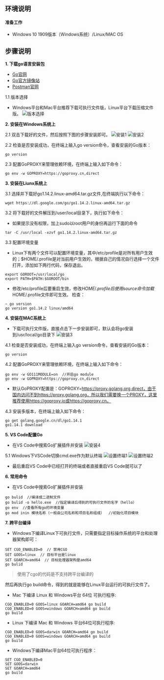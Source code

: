 ## **环境说明**
#### 准备工作
* Windows 10 1909版本（Windows系统）/Linux/MAC OS

## **步骤说明**
**1. 下载go语言安装包**
* [Go官网](https://golang.org/dl/)
* [Go官方镜像站](https://golang.google.cn/dl/)
* [Postman官网](https://www.postman.com/)

1.1 版本选择
* Windows平台和Mac平台推荐下载可执行文件版，Linux平台下载压缩文件版。
![版本选择](../../img/go_img/vers1.jpg)

**2. 安装在Windows系统上**

2.1 双击下载好的文件，然后按照下图的步骤安装即可。
![安装1](../../img/go_img/ins1.jpg)
![安装2](../../img/go_img/ins2.jpg)

2.2 检查是否安装成功，在终端上输入go version命令，查看安装的Go版本：
``` @cmd
go version
```

2.3 配置GoPROXY来管理依赖环境，在终端上输入如下命令：
``` @cmd
go env -w GOPROXY=https://goproxy.cn,direct
```

**3. 安装在Liunx系统上**

3.1  选择并下载好go1.14.2.linux-amd64.tar.gz文件,在终端执行以下命令：
``` @linux
wget https://dl.google.com/go/go1.14.2.linux-amd64.tar.gz
```

3.2 将下载好的文件解压到/user/local目录下，执行如下命令：
* 如果提示没有权限，加上sudo以root用户的身份再运行下面的命令
``` @linux
tar -C /usr/local -xzvf go1.14.2.linux-amd64.tar.gz
```

3.3 配置环境变量
* Linux下有两个文件可以配置环境变量，其中/etc/profile是对所有用户生效的；$HOME/.profile是对当前用户生效的，根据自己的情况自行选择一个文件打开，添加如下两行代码，保存退出。
``` @linux
export GOROOT=/usr/local/go
export PATH=$PATH:$GOROOT/bin
```
* 修改/etc/profile后要重启生效，修改$HOME/.profile后使用source命令加载$HOME/.profile文件即可生效。 检查：
``` @linux
~ go version
go version go1.14.2 linux/amd64
```

**4. 安装在MAC系统上**
* 下载可执行文件版，直接点击下一步安装即可，默认会将go安装到/usr/local/go目录下
![安装3](../../img/go_img/ins3.png)

4.1 检查是否安装成功，在终端上输入go version命令，查看安装的Go版本：
``` @cmd
go version
```

4.2 配置GoPROXY来管理依赖环境，在终端上输入如下命令：
``` @cmd
go env -w GO111MODULE=on  //开启go module
go env -w GOPROXY=https://goproxy.cn,direct
```
* 默认GoPROXY配置是：GOPROXY=https://proxy.golang.org,direct，由于国内访问不到https://proxy.golang.org，所以我们需要换一个PROXY，这里推荐使用https://goproxy.io或https://goproxy.cn。

4.3 安装多版本，在终端上输入如下命令：
``` @cmd
go get golang.google.cn/dl/go1.14.1
go1.14.1 download
```

**5. VS Code配置Go**
* 在VS Code中搜索Go扩展插件并安装
![安装4](../../img/go_img/ins4.jpg)

5.1 Windows下VSCode切换cmd.exe作为默认终端
![设置终端1](../../img/go_img/ins5.jpg)
![设置终端2](../../img/go_img/ins6.jpg)
* 最后重启VS Code中已经打开的终端或者直接重启VS Code就可以了

**6. 常用命令**
* 在VS Code中搜索Go扩展插件并安装
``` @terminal
go bulid  //编译成二进制文件
go bulid -o hello.exe  //指定编译后得到的可执行文件的名字（hello）
go env  //查看所有go的环境变量
go mod inin 模块名称（一般由公司名称和项目名称组成）  //初始化项目模块
```

**7. 跨平台编译**
* Windows下编译Linux下可执行文件，只需要指定目标操作系统的平台和处理器架构即可：
``` @terminal
SET CGO_ENABLED=0  // 禁用CGO
SET GOOS=linux  // 目标平台是linux
SET GOARCH=amd64  // 目标处理器架构是amd64
go bulid
```
> 使用了cgo的代码是不支持跨平台编译的

然后再执行go build命令，得到的就是能够在Linux平台运行的可执行文件了。

* Mac 下编译 Linux 和 Windows平台 64位 可执行程序:
``` @terminal
CGO_ENABLED=0 GOOS=linux GOARCH=amd64 go build
CGO_ENABLED=0 GOOS=windows GOARCH=amd64 go build
go build
```

* Linux 下编译 Mac 和 Windows 平台64位可执行程序:
``` @terminal
CGO_ENABLED=0 GOOS=darwin GOARCH=amd64 go build
CGO_ENABLED=0 GOOS=windows GOARCH=amd64 go build
go build
```

* Windows下编译Mac平台64位可执行程序：
``` @terminal
SET CGO_ENABLED=0
SET GOOS=darwin
SET GOARCH=amd64
go build
```